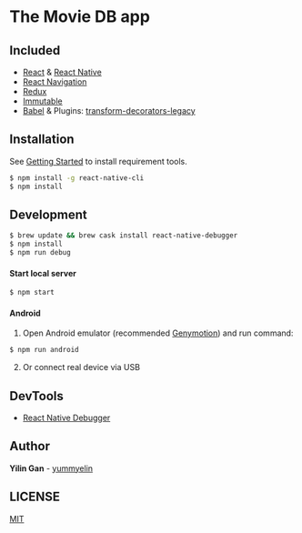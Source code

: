 # The Movie DB app

## Included

* [React](https://github.com/facebook/react) &
  [React Native](https://github.com/facebook/react-native)
* [React Navigation](https://github.com/react-community/react-navigation)
* [Redux](https://github.com/reactjs/redux)
* [Immutable](https://github.com/facebook/immutable-js)
* [Babel](https://github.com/babel/babel) & Plugins:
  [transform-decorators-legacy](https://github.com/loganfsmyth/babel-plugin-transform-decorators-legacy)

## Installation

See
[Getting Started](https://facebook.github.io/react-native/docs/getting-started.html)
to install requirement tools.

```bash
$ npm install -g react-native-cli
$ npm install
```

## Development

```bash
$ brew update && brew cask install react-native-debugger
$ npm install
$ npm run debug
```

#### Start local server

```bash
$ npm start
```

#### Android

1. Open Android emulator (recommended [Genymotion](https://www.genymotion.com)) and
run command:

```bash
$ npm run android
```
2. Or connect real device via USB

## DevTools

* [React Native Debugger](https://github.com/jhen0409/react-native-debugger)

## Author

**Yilin Gan** - [yummyelin](https://github.com/yummyelin)

## LICENSE

[MIT](LICENSE)
